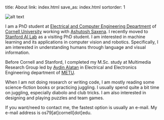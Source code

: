 title: About
link: index.html
save_as: index.html
sortorder: 1

![alt text]({filename}/images/ozansener-profile.png "Ozan Sener")

I am a PhD student at [Electrical and Computer Engineering Department](http://ece.cornell.edu/) of [Cornell University](http://cornell.edu) working with [Ashutosh Saxena](http://cs.cornell.edu/~asaxena/). I recently moved to [Stanford AI Lab](http://ai.stanford.edu/) as a visiting PhD student. I am interested in machine learning and its applications in computer vision and robotics. Specifically, I am interested in understanding humans through language and visual information.

Before Cornell and Stanford, I completed my M.Sc. study at Multimedia Research Group led by [Aydin Alatan](http://eee.metu.edu.tr/~alatan/) in Electrical and Electronics Engineering department of [METU](http://metu.edu.tr).

When I am not doing research or writing code, I am mostly reading some science-fiction books or practicing juggling. I usually spend quite a bit time on juggling, especially diabolo and club tricks. I am also interested in designing and playing puzzles and team games.

If you want/need to contact me, the fastest option is usually an e-mail. My e-mail address is os79\[at\]cornell\[dot\]edu.
